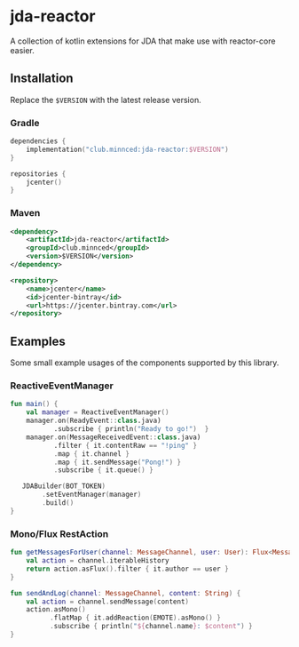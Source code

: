 
# jda-reactor

A collection of kotlin extensions for JDA that make use with reactor-core easier.

## Installation

Replace the `$VERSION` with the latest release version.

### Gradle

```kotlin
dependencies {
    implementation("club.minnced:jda-reactor:$VERSION")
}

repositories {
    jcenter()
}
```

### Maven

```xml
<dependency>
    <artifactId>jda-reactor</artifactId>
    <groupId>club.minnced</groupId>
    <version>$VERSION</version>
</dependency>
```

```xml
<repository>
    <name>jcenter</name>
    <id>jcenter-bintray</id>
    <url>https://jcenter.bintray.com</url>
</repository>
```

## Examples

Some small example usages of the components supported by this library.

### ReactiveEventManager

```kotlin
fun main() {
    val manager = ReactiveEventManager()
    manager.on(ReadyEvent::class.java)
           .subscribe { println("Ready to go!")  }
    manager.on(MessageReceivedEvent::class.java)
           .filter { it.contentRaw == "!ping" }
           .map { it.channel }
           .map { it.sendMessage("Pong!") }
           .subscribe { it.queue() }

   JDABuilder(BOT_TOKEN)
        .setEventManager(manager)
        .build()
}
```

### Mono/Flux RestAction

```kotlin
fun getMessagesForUser(channel: MessageChannel, user: User): Flux<Message> {
    val action = channel.iterableHistory
    return action.asFlux().filter { it.author == user }
}
```

```kotlin
fun sendAndLog(channel: MessageChannel, content: String) {
    val action = channel.sendMessage(content)
    action.asMono()
          .flatMap { it.addReaction(EMOTE).asMono() }
          .subscribe { println("${channel.name}: $content") }
}
```
